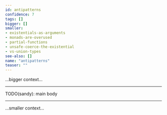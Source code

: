 ```yaml
---
id: antipatterns
confidence: 7
tags: []
bigger: []
smaller:
- existentials-as-arguments
- monads-are-overused
- partial-functions
- unsafe-coerce-the-existential
- vs-union-types
see-also: []
name: "antipatterns"
teaser: ""
---
```



...bigger context...

---

TODO(sandy): main body

---

...smaller context...
